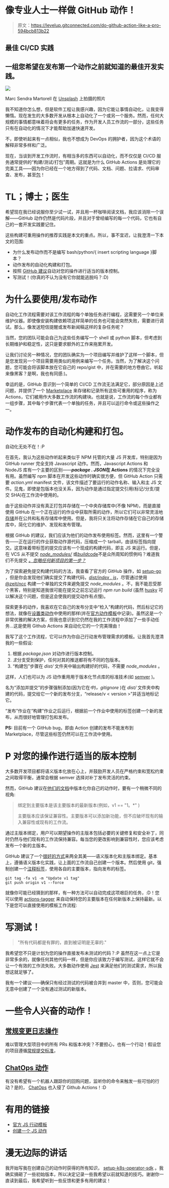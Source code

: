 # 像专业人士一样做 GitHub 动作！

> 原文：<https://levelup.gitconnected.com/do-github-action-like-a-pro-594bcb813b22>

## 最佳 CI/CD 实践

## 一组您希望在发布第一个动作之前就知道的最佳开发实践。

![](img/00af6930af4cdc9f72bcf72b8a20f0d5.png)

Marc Sendra Martorell 在 [Unsplash](https://unsplash.com?utm_source=medium&utm_medium=referral) 上拍摄的照片

我不知道你怎么想，但是软件工程让我感兴趣，因为它能让事情自动化，让我变得懒惰。现在发生的大多数开发从根本上自动化了一个或另一个服务。然而，任何大规模的事情都意味着将会有更多的任务，作为开发人员工作流的一部分，这些任务只有在自动化的情况下才能帮助加速快速开发。

不，即使听起来有一点相似，我也不想成为 DevOps 的拥护者，因为这个术语的解释非常多样和广泛。

现在，当谈到开发工作流时，有相当多的东西可以自动化，而不仅仅是 CI/CD 服务通常提供的“构建/测试/打包”周期。这就是为什么 GitHub Actions 是处理它的完美工具——因为你已经在一个地方得到了代码、文档、问题、拉请求、代码审查、发布，甚至[包](https://github.com/features/packages)！

# TL；博士；医生

希望现在我已经说服你至少试一试，并且用一杯咖啡阅读文档，我应该消除一个误解——GitHub 动作仍然是代码片段，并且对于曾经编写的每一个代码，它也有自己的一套开发实践要记住。

这些构建可重用操作的推荐实践是本文的重点。所以，事不宜迟，让我澄清一下本文的范围:

*   为什么发布动作而不是编写 bash/python/{ insert scripting language }脚本？
*   动作发布的自动化构建和打包。
*   按照 [GitHub 建议](https://github.com/actions/toolkit/blob/master/docs/action-versioning.md#versioning)自动对您的操作进行适当的版本控制。
*   写测试！(你真的不认为没有它你就能逃脱吗？:D)

# 为什么要使用/发布动作

自动化工作流程需要对该工作流程的每个单独任务进行编程，这需要另一个单位来维护仪器。即使像安装构建依赖项这样简单的任务也可能会突然失败，需要进行调试。那么，像发送短信提醒或发布新闻稿这样的复杂任务呢？

当然，您的团队可能会自己为这些任务编写一个 shell 或 python 脚本，但考虑到长期维护和稳定性，这只是要求额外的工作来拖累开发。

让我们讨论另一种情况，您的团队确实为一个项目编写并维护了这样一个脚本，但是您发现另一个项目需要用类似的用例来编写一个任务。当然，为了解决这个问题，您可能会将该脚本放在它自己的 repo/gist 中，并在需要的地方卷曲它。听起来像黑客？是啊，我也有同感:)。

幸运的是，GitHub 意识到一个简单的 CI/CD 工作流无法满足它，部分原因是上述问题，并提供了一个 [Marketplace](https://github.com/marketplace?type=actions) 来存储和记录所有这些可重用的程序，称为 Actions，它们被用作大多数工作流的构建块。也就是说，工作流的每个作业都有一组步骤，其中每个步骤代表一个单独的任务，并且可以运行命令或这些操作之一。

# 动作发布的自动化构建和打包。

自动化无处不在！:P

在首先，我认为这些动作听起来类似于 NPM 托管的大量 JS 开发库，特别是因为 GitHub runner 完全支持 Javascript 动作。然而，Javascript Actions 和 NodeJS 库有一个主要的区别——***package . JSON*在 Actions** 的情况下完全没有用。虽然编写 npm 脚本在开发这些动作时确实很方便，但 GitHub Action 只需要 *action.yml* manifest 文件，该文件描述了要运行的动作名称、输入和主 JS 文件。见鬼，即使是包版本也没关系，因为动作是通过指定提交引用(标记/分支/提交 SHA)在工作流中使用的。

由于这些动作并没有真正打包并存储在一个中央存储库中(不像 NPM)，而是直接使用 GitHub 在一个正在运行的作业中获取所需的动作，所以它们可以非常灵活地[存储](https://docs.github.com/en/actions/creating-actions/about-actions#choosing-a-location-for-your-action)并在公共和私有存储库中使用。但是，我将只关注将动作存储在它自己的存储库中，简化它的维护、发现和发布管理。

根据 GitHub 的建议，我们应该为他们的动作发布使用标签。然而，这里有一个警告——正在运行的作业获取动作源代码，压缩成一个 tarball，由该标签指向提交。这意味着带标签的提交应该有一个现成的构建代码，即主 JS 来运行。但是，在 VCS 从不提交 [*node_modules/*](https://byjoeybaker.com/why-you-should-never-commit-node-modules-in-nodejs) 或[*build*code](https://kentcdodds.com/blog/why-i-dont-commit-generated-files-to-master/)不是众所周知的惯例吗？难道我们不先提交 [*。忽略任何新项目的第一步？*](https://www.toptal.com/developers/gitignore/)

为了探索避免提交构建代码的方法，我查看了官方的 GitHub 操作，如 [setup-go](https://github.com/actions/setup-go) ，但是你会发现他们确实提交了构建代码，[*dist/index . js*](https://github.com/actions/setup-go/blob/master/dist/index.js)，尽管通过使用 [@zeit/ncc](https://github.com/vercel/ncc) 构建一个单独的文件来避免提交 *node_modules* 。不，我不能忍受那个黑客，特别是知道我很可能在提交之前忘记运行 *npm run build* (虽然 [husky](https://github.com/typicode/husky) 可以解决这个问题，但是这会使我的提交动作有点慢)。

探索更多的动作，我喜欢在它自己的发布分支中“检入”构建的代码，然后标记它的想法，就像在[设置类动作](https://github.com/engineerd/setup-kind)中使用的那样(并在[官方动作模板](https://github.com/actions/typescript-action#publish-to-a-distribution-branch)中记录)。虽然这是一个非常优雅的解决方案，但我也意识到它仍然在我的工作流程中添加了一些手动任务…这是使用 Github Actions 来自动化它的一个完美理由！

我写了这个工作流程，它可以作为你自己行动发布管理需求的模板。让我首先澄清我的一些假设:

1.  根据 *package.json* 对动作进行版本控制。
2.  *主*分支受到保护，任何对其的推送都将有不同的包版本。
3.  “构建包”步骤在 *dist/* 文件夹中输出构建好的代码，不需要 *node_modules* 。

这样，人们也可以为 JS 动作重用用于版本化节点库的标准技术(如 [semver](https://www.npmjs.com/package/semver) )。

名为“添加并提交”的步骤强制添加(因为它在*中)。gitignore* )在 *dist/* 文件夹中构建的代码，提交给它一个新的发布分支，“release/v < version >”并适当地标记它。

“发布”作业在“构建”作业之后运行，根据前一个作业中使用的标签创建一个新的发布，从而很好地管理打包和发布。

**PS:** 目前有一个 GitHub bug，即由 Action 创建的发布不能发布到 Marketplace，尽管这些标签仍然可以在工作流中使用。

# P 对您的操作进行适当的版本控制

大多数开发项目都将语义版本化放在心上，并鼓励开发人员在严格约束和宽松约束之间取得平衡，通常会根据 semver 选择对补丁发布灵活的约束。

然而，GitHub 建议在[他们的文档](https://github.com/actions/toolkit/blob/master/docs/action-versioning.md#versioning)中版本化你自己的动作时，要有一个稍微不同的视角:

> 绑定到主要版本是该主要版本的最新版本(例如，v1 == "1。*" )
> 
> 主要版本应该保证兼容性。主要版本可以添加新功能，但不应破坏现有的输入兼容性或现有的工作流。

通过主版本绑定，用户可以期望操作的主版本包括必要的关键修复和安全补丁，同时仍然与他们现有的工作流保持兼容。每当您的更改影响到兼容性时，您应该考虑发布一个新的主版本。

GitHub 建议了一个[很好的方式](https://github.com/actions/toolkit/blob/master/docs/action-versioning.md#recommendations)来两全其美——语义版本化和主版本绑定。基本上，遵循语义版本化实践，让上面的工作流自己创建一个版本。然后使用 git，强制创建一个[注释标签](http://alblue.bandlem.com/2011/04/git-tip-of-week-tags.html)，使用各自的主要版本，指向发布的标签。

```
git tag -fa v1 -m "Update v1 tag"
git push origin v1 --force
```

就像你可能已经猜到的那样，有一种方法可以自动完成这项艰巨的任务，:D！您可以使用 [actions-tagger](https://github.com/Actions-R-Us/actions-tagger) 来自动保持您的主要版本在任何新版本上保持最新。以下是您可以直接使用的模板工作流程:

# 写测试！

> "所有代码都是有罪的，直到被证明是无辜的."

我希望您不只是计划为您的操作直接发布未测试的代码？:P
虽然在这一点上它是非常多余的，就像任何其他代码一样，但是你应该致力于编写测试，这样它就不会让一个有效的工作流失败。大多数动作使用 [Jest](https://www.npmjs.com/package/jest) 来满足他们的测试需求，所以我想这就足够了。

我有一个建议——确保只有经过测试的代码被合并到 master 中，否则，您可能会无意中创建了一个没有通过测试的新版本。

# 一些令人兴奋的动作！

## [常规变更日志操作](https://github.com/TriPSs/conventional-changelog-action)

难以管理大型项目中的所有 PRs 和版本冲突？不要担心，也有一个行动！假设您的项目遵循[常规提交标准](https://www.conventionalcommits.org/en/v1.0.0/)，

## [ChatOps 动作](https://github.com/machine-learning-apps/actions-chatops)

有没有希望有一个机器人跟踪你的回购问题，监听你的命令来触发一些可怕的行动？是的， [ChatOps](https://www.pagerduty.com/blog/what-is-chatops/) 也入侵了 Github Actions！:D

# 有用的链接

*   [官方 JS 行动模板](https://github.com/actions/typescript-action)
*   [创建一个 JS 动作](https://docs.github.com/en/actions/creating-actions/creating-a-javascript-action)

# 漫无边际的讲话

我开始写我在创建自己的动作时获得的所有知识， [setup-k8s-operator-sdk](https://github.com/shivanshs9/setup-k8s-operator-sdk) 。我确实搞砸了一些初始版本，所以决定记录一些我希望以前就知道的技巧。谢谢你一直读到最后，我希望听到一些反馈和更多有用的建议！